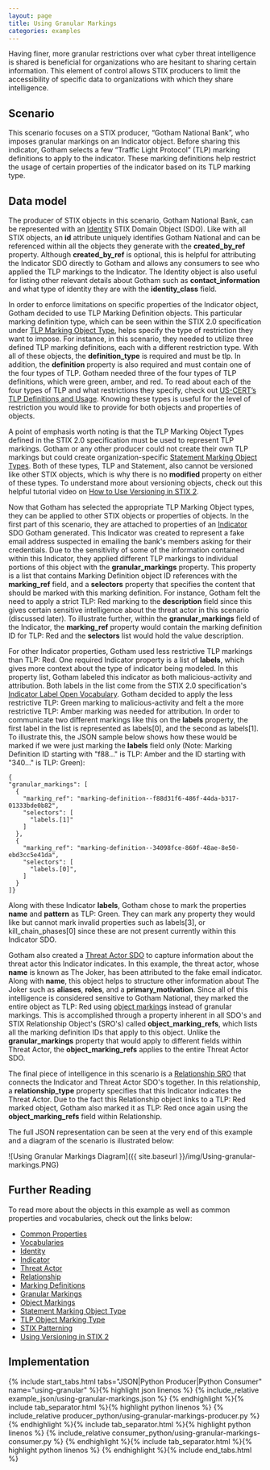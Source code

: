 ```yaml
---
layout: page
title: Using Granular Markings
categories: examples
---
```


Having finer, more granular restrictions over what cyber threat intelligence is shared is beneficial for organizations who are hesitant to sharing certain information. This element of control allows STIX producers to limit the accessibility of specific data to organizations with which they share intelligence.

**Scenario**
------------

This scenario focuses on a STIX producer, “Gotham National Bank”, who imposes granular markings on an Indicator object. Before sharing this indicator, Gotham selects a few “Traffic Light Protocol” (TLP) marking definitions to apply to the indicator. These marking definitions help restrict the usage of certain properties of the indicator based on its TLP marking type.

**Data model**
--------------

The producer of STIX objects in this scenario, Gotham National Bank, can be represented with an [Identity](https://docs.google.com/document/d/1S5XhY6F5OT599b0OuHtUf8IBzFvNY8RysFHIj93DgsY/edit#heading=h.wh296fiwpklp) STIX Domain Object (SDO). Like with all STIX objects, an <span class="sdo">**id**</span> attribute uniquely identifies Gotham National and can be referenced within all the objects they generate with the <span class="sdo">**created\_by\_ref**</span> property. Although <span class="sdo">**created\_by\_ref**</span> is optional, this is helpful for attributing the Indicator SDO directly to Gotham and allows any consumers to see who applied the TLP markings to the Indicator. The Identity object is also useful for listing other relevant details about Gotham such as <span class="sdo">**contact\_information**</span> and what type of identity they are with the <span class="sdo">**identity\_class**</span> field.

In order to enforce limitations on specific properties of the Indicator object, Gotham decided to use TLP Marking Definition objects. This particular marking definition type, which can be seen within the STIX 2.0 specification under [TLP Marking Object Type](https://docs.google.com/document/d/1IcA5KhglNdyX3tO17bBluC5nqSf70M5qgK9nuAoYJgw/edit#heading=h.yd3ar14ekwrs), helps specify the type of restriction they want to impose. For instance, in this scenario, they needed to utilize three defined TLP marking definitions, each with a different restriction type. With all of these objects, the <span class="sdo">**definition\_type**</span> is required and must be <span class="values">tlp</span>. In addition, the <span class="sdo">**definition**</span> property is also required and must contain one of the four types of TLP. Gotham needed three of the four types of TLP definitions, which were <span class="values">green</span>, <span class="values">amber</span>, and <span class="values">red</span>. To read about each of the four types of TLP and what restrictions they specify, check out [US-CERT’s TLP Definitions and Usage](https://www.us-cert.gov/tlp). Knowing these types is useful for the level of restriction you would like to provide for both objects and properties of objects.

A point of emphasis worth noting is that the TLP Marking Object Types defined in the STIX 2.0 specification must be used to represent TLP markings. Gotham or any other producer could not create their own TLP markings but could create organization-specific [Statement Marking Object Types](https://docs.google.com/document/d/1IcA5KhglNdyX3tO17bBluC5nqSf70M5qgK9nuAoYJgw/edit#heading=h.3ru8r05saera). Both of these types, TLP and Statement, also cannot be versioned like other STIX objects, which is why there is no <span class="sdo">**modified**</span> property on either of these types. To understand more about versioning objects, check out this helpful tutorial video on [How to Use Versioning in STIX 2](https://www.youtube.com/watch?v=s4c4PHUfttE).

Now that Gotham has selected the appropriate TLP Marking Object types, they can be applied to other STIX objects or properties of objects. In the first part of this scenario, they are attached to properties of an [Indicator](https://docs.google.com/document/d/1S5XhY6F5OT599b0OuHtUf8IBzFvNY8RysFHIj93DgsY/edit#heading=h.muftrcpnf89v) SDO Gotham generated. This Indicator was created to represent a fake email address suspected in emailing the bank's members asking for their credentials. Due to the sensitivity of some of the information contained within this Indicator, they applied different TLP markings to individual portions of this object with the <span class="sdo">**granular\_markings**</span> property. This property is a list that contains Marking Definition object ID references with the <span class="sdo">**marking\_ref**</span> field, and a <span class="sdo">**selectors**</span> property that specifies the content that should be marked with this marking definition. For instance, Gotham felt the need to apply a strict TLP: Red marking to the <span class="sdo">**description**</span> field since this gives certain sensitive intelligence about the threat actor in this scenario (discussed later). To illustrate further, within the <span class="sdo">**granular\_markings**</span> field of the Indicator, the <span class="sdo">**marking\_ref**</span> property would contain the marking definition ID for TLP: Red and the <span class="sdo">**selectors**</span> list would hold the value <span class="values">description</span>.

For other Indicator properties, Gotham used less restrictive TLP markings than TLP: Red. One required Indicator property is a list of <span class="sdo">**labels**</span>, which gives more context about the type of indicator being modeled. In this property list, Gotham labeled this indicator as both <span class="values">malicious-activity</span> and <span class="values">attribution</span>. Both labels in the list come from the STIX 2.0 specification's [Indicator Label Open Vocabulary](https://docs.google.com/document/d/1IcA5KhglNdyX3tO17bBluC5nqSf70M5qgK9nuAoYJgw/edit#heading=h.cvhfwe3t9vuo). Gotham decided to apply the less restrictive TLP: Green marking to <span class="values">malicious-activity</span> and felt a the more restrictive TLP: Amber marking was needed for <span class="values">attribution</span>. In order to communicate two different markings like this on the <span class="sdo">**labels**</span> property, the first label in the list is represented as <span class="values">labels\[0\]</span>, and the second as <span class="values">labels\[1\]</span>. To illustrate this, the JSON sample below shows how these would be marked if we were just marking the <span class="sdo">**labels**</span> field only (Note: Marking Definition ID starting with "f88..." is TLP: Amber and the ID starting with "340..." is TLP: Green):

```
{
"granular_markings": [  
  {
    "marking_ref": "marking-definition--f88d31f6-486f-44da-b317-01333bde0b82",
    "selectors": [    
      "labels.[1]"
    ]
  },
  {
    "marking_ref": "marking-definition--34098fce-860f-48ae-8e50-ebd3cc5e41da",
    "selectors": [
      "labels.[0]",      
    ]
  }
]}
```

Along with these Indicator <span class="sdo">**labels**</span>, Gotham chose to mark the properties <span class="sdo">**name**</span> and <span class="sdo">**pattern**</span> as TLP: Green. They can mark any property they would like but cannot mark invalid properties such as <span class="values">labels\[3\]</span>, or <span class="values">kill\_chain\_phases\[0\]</span> since these are not present currently within this Indicator SDO.

Gotham also created a [Threat Actor SDO](https://docs.google.com/document/d/1S5XhY6F5OT599b0OuHtUf8IBzFvNY8RysFHIj93DgsY/edit#heading=h.k017w16zutw) to capture information about the threat actor this Indicator indicates. In this example, the threat actor, whose <span class="sdo">**name**</span> is known as <span class="values">The Joker</span>, has been attributed to the fake email indicator. Along with <span class="sdo">**name**</span>, this object helps to structure other information about The Joker such as <span class="sdo">**aliases**</span>, <span class="sdo">**roles**</span>, and a <span class="sdo">**primary_motivation**</span>. Since all of this intelligence is considered sensitive to Gotham National, they marked the entire object as TLP: Red using [object markings](https://docs.google.com/document/d/1IcA5KhglNdyX3tO17bBluC5nqSf70M5qgK9nuAoYJgw/edit#heading=h.bnienmcktc0n) instead of granular markings. This is accomplished through a property inherent in all SDO's and STIX Relationship Object's (SRO's) called <span class="sdo">**object_marking_refs**</span>, which lists all the marking definition IDs that apply to this object. Unlike the <span class="sdo">**granular\_markings**</span> property that would apply to different fields within Threat Actor, the <span class="sdo">**object_marking_refs**</span> applies to the entire Threat Actor SDO.  

The final piece of intelligence in this scenario is a [Relationship SRO](https://docs.google.com/document/d/1S5XhY6F5OT599b0OuHtUf8IBzFvNY8RysFHIj93DgsY/edit#heading=h.e2e1szrqfoan) that connects the Indicator and Threat Actor SDO's together. In this relationship, a <span class="sdo">**relationship_type**</span> property specifies that this Indicator <span class="values">indicates</span> the Threat Actor. Due to the fact this Relationship object links to a TLP: Red marked object, Gotham also marked it as TLP: Red once again using the <span class="sdo">**object_marking_refs**</span> field within Relationship.

The full JSON representation can be seen at the very end of this example and a diagram of the scenario is illustrated below:

![Using Granular Markings Diagram]({{ site.baseurl }}/img/Using-granular-markings.PNG)

**Further Reading**
-------------------

To read more about the objects in this example as well as common properties and vocabularies, check out the links below:

-   [Common Properties](https://docs.google.com/document/d/1HRVFn2kAxBOTMbEb3KRu8tjMoHm-KRAI-2R8CTzGil4/edit#heading=h.xzbicbtscatx)
-   [Vocabularies](https://docs.google.com/document/d/1HRVFn2kAxBOTMbEb3KRu8tjMoHm-KRAI-2R8CTzGil4/edit#heading=h.iit7tolczlxv)
-   [Identity](https://docs.google.com/document/d/1nipwFIaFwkHo4Gzw-qxZQpCjP_5tX7rbI3Ic5C56Z88/edit#heading=h.wh296fiwpklp)
-   [Indicator](https://docs.google.com/document/d/1S5XhY6F5OT599b0OuHtUf8IBzFvNY8RysFHIj93DgsY/edit#heading=h.muftrcpnf89v)
-   [Threat Actor](https://docs.google.com/document/d/1S5XhY6F5OT599b0OuHtUf8IBzFvNY8RysFHIj93DgsY/edit#heading=h.k017w16zutw)
-   [Relationship](https://docs.google.com/document/d/1S5XhY6F5OT599b0OuHtUf8IBzFvNY8RysFHIj93DgsY/edit#heading=h.e2e1szrqfoan)
-   [Marking Definitions](https://docs.google.com/document/d/1IcA5KhglNdyX3tO17bBluC5nqSf70M5qgK9nuAoYJgw/edit#heading=h.j0uqagkk6m9n)
-   [Granular Markings](https://docs.google.com/document/d/1IcA5KhglNdyX3tO17bBluC5nqSf70M5qgK9nuAoYJgw/edit#heading=h.robezi5egfdr)
-   [Object Markings](https://docs.google.com/document/d/1IcA5KhglNdyX3tO17bBluC5nqSf70M5qgK9nuAoYJgw/edit#heading=h.bnienmcktc0n)
-   [Statement Marking Object Type](https://docs.google.com/document/d/1IcA5KhglNdyX3tO17bBluC5nqSf70M5qgK9nuAoYJgw/edit#heading=h.3ru8r05saera)
-   [TLP Object Marking Type](https://docs.google.com/document/d/1IcA5KhglNdyX3tO17bBluC5nqSf70M5qgK9nuAoYJgw/edit#heading=h.yd3ar14ekwrs)
-   [STIX Patterning](https://docs.google.com/document/d/1suvd7z7YjNKWOwgko-vJ84jfGuxSYZjOQlw5leCswPY/edit)
-   [Using Versioning in STIX 2](https://www.youtube.com/watch?v=s4c4PHUfttE)

**Implementation**
------------------

{% include start_tabs.html tabs="JSON|Python Producer|Python Consumer" name="using-granular" %}{% highlight json linenos %}
{% include_relative example_json/using-granular-markings.json %}
{% endhighlight %}{% include tab_separator.html %}{% highlight python linenos %}
{% include_relative producer_python/using-granular-markings-producer.py %}
{% endhighlight %}{% include tab_separator.html %}{% highlight python linenos %}
{% include_relative consumer_python/using-granular-markings-consumer.py %}
{% endhighlight %}{% include tab_separator.html %}{% highlight python linenos %}
{% endhighlight %}{% include end_tabs.html %}

